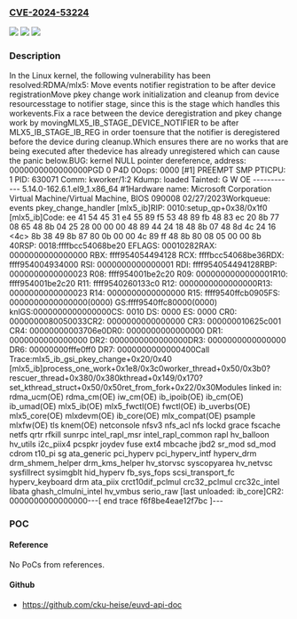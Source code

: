 ### [CVE-2024-53224](https://cve.mitre.org/cgi-bin/cvename.cgi?name=CVE-2024-53224)
![](https://img.shields.io/static/v1?label=Product&message=Linux&color=blue)
![](https://img.shields.io/static/v1?label=Version&message=7722f47e71e58592a2ba4437d27c802ba1c64e08%3C%20921fcf2971a1e8d3b904ba2c2905b96f4ec3d4ad%20&color=brighgreen)
![](https://img.shields.io/static/v1?label=Vulnerability&message=n%2Fa&color=brighgreen)

### Description

In the Linux kernel, the following vulnerability has been resolved:RDMA/mlx5: Move events notifier registration to be after device registrationMove pkey change work initialization and cleanup from device resourcesstage to notifier stage, since this is the stage which handles this workevents.Fix a race between the device deregistration and pkey change work by movingMLX5_IB_STAGE_DEVICE_NOTIFIER to be after MLX5_IB_STAGE_IB_REG in order toensure that the notifier is deregistered before the device during cleanup.Which ensures there are no works that are being executed after thedevice has already unregistered which can cause the panic below.BUG: kernel NULL pointer dereference, address: 0000000000000000PGD 0 P4D 0Oops: 0000 [#1] PREEMPT SMP PTICPU: 1 PID: 630071 Comm: kworker/1:2 Kdump: loaded Tainted: G W OE --------- --- 5.14.0-162.6.1.el9_1.x86_64 #1Hardware name: Microsoft Corporation Virtual Machine/Virtual Machine, BIOS 090008 02/27/2023Workqueue: events pkey_change_handler [mlx5_ib]RIP: 0010:setup_qp+0x38/0x1f0 [mlx5_ib]Code: ee 41 54 45 31 e4 55 89 f5 53 48 89 fb 48 83 ec 20 8b 77 08 65 48 8b 04 25 28 00 00 00 48 89 44 24 18 48 8b 07 48 8d 4c 24 16 <4c> 8b 38 49 8b 87 80 0b 00 00 4c 89 ff 48 8b 80 08 05 00 00 8b 40RSP: 0018:ffffbcc54068be20 EFLAGS: 00010282RAX: 0000000000000000 RBX: ffff954054494128 RCX: ffffbcc54068be36RDX: ffff954004934000 RSI: 0000000000000001 RDI: ffff954054494128RBP: 0000000000000023 R08: ffff954001be2c20 R09: 0000000000000001R10: ffff954001be2c20 R11: ffff9540260133c0 R12: 0000000000000000R13: 0000000000000023 R14: 0000000000000000 R15: ffff9540ffcb0905FS: 0000000000000000(0000) GS:ffff9540ffc80000(0000) knlGS:0000000000000000CS: 0010 DS: 0000 ES: 0000 CR0: 0000000080050033CR2: 0000000000000000 CR3: 000000010625c001 CR4: 00000000003706e0DR0: 0000000000000000 DR1: 0000000000000000 DR2: 0000000000000000DR3: 0000000000000000 DR6: 00000000fffe0ff0 DR7: 0000000000000400Call Trace:mlx5_ib_gsi_pkey_change+0x20/0x40 [mlx5_ib]process_one_work+0x1e8/0x3c0worker_thread+0x50/0x3b0? rescuer_thread+0x380/0x380kthread+0x149/0x170? set_kthread_struct+0x50/0x50ret_from_fork+0x22/0x30Modules linked in: rdma_ucm(OE) rdma_cm(OE) iw_cm(OE) ib_ipoib(OE) ib_cm(OE) ib_umad(OE) mlx5_ib(OE) mlx5_fwctl(OE) fwctl(OE) ib_uverbs(OE) mlx5_core(OE) mlxdevm(OE) ib_core(OE) mlx_compat(OE) psample mlxfw(OE) tls knem(OE) netconsole nfsv3 nfs_acl nfs lockd grace fscache netfs qrtr rfkill sunrpc intel_rapl_msr intel_rapl_common rapl hv_balloon hv_utils i2c_piix4 pcspkr joydev fuse ext4 mbcache jbd2 sr_mod sd_mod cdrom t10_pi sg ata_generic pci_hyperv pci_hyperv_intf hyperv_drm drm_shmem_helper drm_kms_helper hv_storvsc syscopyarea hv_netvsc sysfillrect sysimgblt hid_hyperv fb_sys_fops scsi_transport_fc hyperv_keyboard drm ata_piix crct10dif_pclmul crc32_pclmul crc32c_intel libata ghash_clmulni_intel hv_vmbus serio_raw [last unloaded: ib_core]CR2: 0000000000000000---[ end trace f6f8be4eae12f7bc ]---

### POC

#### Reference
No PoCs from references.

#### Github
- https://github.com/cku-heise/euvd-api-doc

